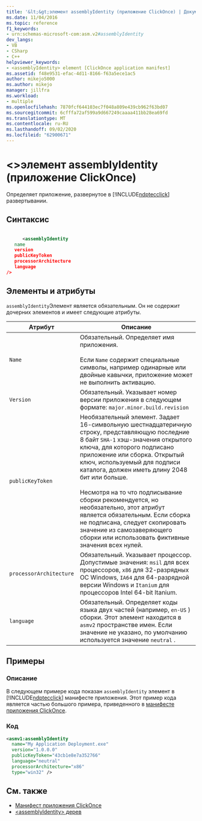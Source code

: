 ```yaml
---
title: '&lt;&gt;элемент assemblyIdentity (приложение ClickOnce) | Документация Майкрософт'
ms.date: 11/04/2016
ms.topic: reference
f1_keywords:
- urn:schemas-microsoft-com:asm.v2#assemblyIdentity
dev_langs:
- VB
- CSharp
- C++
helpviewer_keywords:
- <assemblyIdentity> element [ClickOnce application manifest]
ms.assetid: f48e9531-efac-4d11-8166-f63a5ece1ac5
author: mikejo5000
ms.author: mikejo
manager: jillfra
ms.workload:
- multiple
ms.openlocfilehash: 7870fcf644103ec7f048a809e439cb962f63bd07
ms.sourcegitcommit: 6cfffa72af599a9d667249caaaa411bb28ea69fd
ms.translationtype: MT
ms.contentlocale: ru-RU
ms.lasthandoff: 09/02/2020
ms.locfileid: "62900671"
---
```

# <a name="ltassemblyidentitygt-element-clickonce-application"></a>&lt;&gt;элемент assemblyIdentity (приложение ClickOnce)
Определяет приложение, развернутое в [!INCLUDE[ndptecclick](../deployment/includes/ndptecclick_md.md)] развертывании.

## <a name="syntax"></a>Синтаксис

```xml

      <assemblyIdentity
   name
   version
   publicKeyToken
   processorArchitecture
   language
/>
```

## <a name="elements-and-attributes"></a>Элементы и атрибуты
 `assemblyIdentity`Элемент является обязательным. Он не содержит дочерних элементов и имеет следующие атрибуты.

|Атрибут|Описание|
|---------------|-----------------|
|`Name`|Обязательный. Определяет имя приложения.<br /><br /> Если `Name` содержит специальные символы, например одинарные или двойные кавычки, приложение может не выполнить активацию.|
|`Version`|Обязательный. Указывает номер версии приложения в следующем формате: `major.minor.build.revision`|
|`publicKeyToken`|Необязательный элемент. Задает 16-символьную шестнадцатеричную строку, представляющую последние 8 байт `SHA-1` хэш-значения открытого ключа, для которого подписано приложение или сборка. Открытый ключ, используемый для подписи каталога, должен иметь длину 2048 бит или больше.<br /><br /> Несмотря на то что подписывание сборки рекомендуется, но необязательно, этот атрибут является обязательным. Если сборка не подписана, следует скопировать значение из самозаверяющего сборки или использовать фиктивные значения всех нулей.|
|`processorArchitecture`|Обязательный. Указывает процессор. Допустимые значения: `msil` для всех процессоров, `x86` для 32-разрядных ОС Windows, `IA64` для 64-разрядной версии Windows и `Itanium` для процессоров Intel 64-bit Itanium.|
|`language`|Обязательный. Определяет коды языка двух частей (например, `en-US` ) сборки. Этот элемент находится в `asmv2` пространстве имен. Если значение не указано, по умолчанию используется значение `neutral` .|

## <a name="examples"></a>Примеры

### <a name="description"></a>Описание
 В следующем примере кода показан `assemblyIdentity` элемент в [!INCLUDE[ndptecclick](../deployment/includes/ndptecclick_md.md)] манифесте приложения. Этот пример кода является частью большого примера, приведенного в [манифесте приложения ClickOnce](../deployment/clickonce-application-manifest.md).

### <a name="code"></a>Код

```xml
<asmv1:assemblyIdentity
  name="My Application Deployment.exe"
  version="1.0.0.0"
  publicKeyToken="43cb1e8e7a352766"
  language="neutral"
  processorArchitecture="x86"
  type="win32" />
```

## <a name="see-also"></a>См. также
- [Манифест приложения ClickOnce](../deployment/clickonce-application-manifest.md)
- [\<assemblyIdentity> дерев](../deployment/assemblyidentity-element-clickonce-deployment.md)
